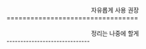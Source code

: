 <br>
<center>자유롭게 사용 권장</center>
=================================
<br>
<br>
<center>정리는 나중에 할게</center>
------------------------------
